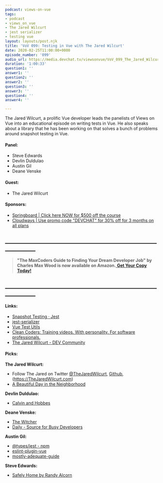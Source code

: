 ```yaml
---
podcast: views-on-vue
tags:
- podcast
- views_on_vue
- The Jared Wilcurt
- jest serializer
- testing vue
layout: layouts/post.njk
title: 'VoV 099: Testing in Vue with The Jared Wilcurt'
date: 2020-02-25T11:00:00+0000
episode_number: '099'
audio_url: https://media.devchat.tv/viewsonvue/VoV_099_The_Jared_Wilcurt.mp3
duration: '1:00:33'
question1: ''
answer1: ''
question2: ''
answer2: ''
question3: ''
answer3: ''
question4: ''
answer4: ''

---
```

The Jared Wilcurt, a prolific Vue developer leads the panelists of Views on Vue into an educational episode on writing tests in Vue. He also speaks about a library that he has been working on that solves a bunch of problems around snapshot testing in Vue.

#### **Panel:**

* Steve Edwards
* Devlin Duldulao
* Austin Gil
* Deane Venske

#### **Guest:**

* The Jared Wilcurt

#### **Sponsors:**

* [Springboard | Click here NOW for $500 off the course](https://www.springboard.com/workshops/software-engineering-career-track/?utm_source=devchat&utm_medium=podcast&utm_campaign=viewsonvue)
* [Cloudways | Use promo code "DEVCHAT" for 30% off for 3 months on all plans](https://www.cloudways.com/en/?id=546951&chan=Devchat&data1=Vue-show&data2=Podcast-2)

## **____________________________________________________________**

> **"The MaxCoders Guide to Finding Your Dream Developer Job" by Charles Max Wood is now available on Amazon.**[ **Get Your Copy Today!**](https://www.amazon.com/gp/product/B081MBL5C9/ref=as_li_ss_tl?ie=UTF8&linkCode=sl1&tag=devchattv-20&linkId=9d61363241636e2546ef46abba198746&language=en_US)

## **____________________________________________________________**

#### **Links:**

* [Snapshot Testing · Jest](https://jestjs.io/docs/en/snapshot-testing)
* [jest-serializer](https://www.npmjs.com/package/jest-serializer-vue-tjw)
* [Vue Test Utils](https://vue-test-utils.vuejs.org/)
* [Clean Coders: Training videos. With personality. For software professionals.](https://cleancoders.com/)
* [The Jared Wilcurt - DEV Community ](https://dev.to/TheJaredWilcurt)

#### **Picks:**

**The Jared Wilcurt:**

* Follow The Jared on Twitter [@TheJaredWilcurt](https://twitter.com/TheJaredWilcurt), [Github](https://github.com/TheJaredWilcurt), (https://TheJaredWilcurt.com)
* [A Beautiful Day in the Neighborhood](https://www.imdb.com/title/tt3224458/)

**Devlin Duldulao:**

* [Calvin and Hobbes](https://www.gocomics.com/calvinandhobbes)

**Deane Venske:**

* [The Witcher](https://www.netflix.com/tr-en/title/80189685)
* [Daily - Source for Busy Developers](https://daily.dev/)

**Austin Gil:**

* [@types/jest - npm](https://www.npmjs.com/package/@types/jest)
* [eslint-plugin-vue](https://eslint.vuejs.org/)
* [mostly-adequate-guide](https://mostly-adequate.gitbooks.io/mostly-adequate-guide/content/)

**Steve Edwards:**

* [Safely Home by Randy Alcorn](https://store.epm.org/safely-home/)